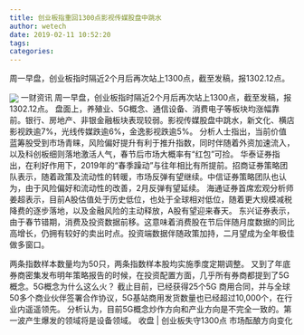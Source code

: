 ```yaml
---
title: 创业板指重回1300点影视传媒股盘中跳水
author: wetech
date: 2019-02-11 10:52:20
tags: 
categories: 
---
```

周一早盘，创业板指时隔近2个月后再次站上1300点，截至发稿，报1302.12点。
<!-- more -->
<img align="center" border="0" src="https://imgcdn.yicai.com/uppics/images/2019/02/b44771a8d33a866c4a12ebc37477c026.jpg" />
一财资讯
周一早盘，创业板指时隔近2个月后再次站上1300点，截至发稿，报1302.12点。
盘面上，养殖业、5G概念、通信设备、消费电子等板块均涨幅靠前。银行、房地产、非银金融板块表现较弱。影视传媒股盘中跳水，新文化、横店影视跌逾7%，光线传媒跌逾6%，金逸影视跌逾5%。
分析人士指出，当前价值蓝筹股受到市场青睐，风险偏好提升有利于推升指数，同时伴随着外资加速流入，以及科创板细则落地激活人气，春节后市场大概率有“红包”可捡。
华泰证券指出，在利好作用下，2019年的“春季躁动”与往年相比有所提前。招商证券策略团队表示，随着政策及流动性的转暖，市场反弹有望继续。中信证券策略团队也认为，由于风险偏好和流动性的改善，2月反弹有望延续。
海通证券首席宏观分析师姜超表示，目前A股估值处于历史低位，也处于全球相对低位，随着更大规模减税降费的逐步落地，以及金融风险的主动释放，A股有望迎来春天。
东兴证券表示，由于春节错期，消费及投资数据前移。这意味着消费股在节后伴随月度数据的同比高增长，仍拥有较好的卖出时点。投资端数据伴随政策加持，二月望成为全年极佳做多窗口。
 
 
两条指数样本数量均为50只，两条指数样本股均实施季度定期调整。
又到了年底券商密集发布明年策略报告的时候，在投资配置方面，几乎所有券商都提到了5G概念。5G概念为什么这么火？
截止目前，已经获得25个5G 商用合同，并与全球50多个商业伙伴签署合作协议，5G基站商用发货数量也已经超过10,000个，在行业内遥遥领先。
分析认为，目前5G概念炒作方向和产业方向是不完全一致的。第一波产生爆发的领域将是设备领域。
收盘 | 创业板失守1300点 市场酝酿方向变化
